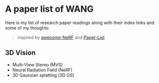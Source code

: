 # A paper list of WANG

Here is my list of research paper readings along with their index links and some of my thoughts:
> inspired by [aweosme-NeRF](https://github.com/awesome-NeRF/awesome-NeRF) and [Paper-List](https://github.com/YanjieZe/Paper-List?tab=readme-ov-file)

## 3D Vision

- Multi-View Stereo (MVS)
- Neural Radiation Field (NeRF)
- 3D Gaussian splatting (3D GS)


